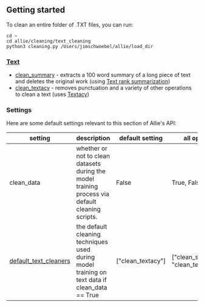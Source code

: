
## Getting started
To clean an entire folder of .TXT files, you can run:

```
cd ~ 
cd allie/cleaning/text_cleaning
python3 cleaning.py /Users/jimschwoebel/allie/load_dir
```

### [Text](https://github.com/jim-schwoebel/allie/tree/master/cleaning/text_cleaning)
* [clean_summary](https://github.com/jim-schwoebel/allie/blob/master/cleaning/text_cleaning/clean_summary.py) - extracts a 100 word summary of a long piece of text and deletes the original work (using [Text rank summarization](https://github.com/davidadamojr/TextRank))
* [clean_textacy](https://github.com/jim-schwoebel/allie/blob/master/cleaning/text_cleaning/clean_textacy.py) - removes punctuation and a variety of other operations to clean a text (uses [Textacy](https://chartbeat-labs.github.io/textacy/build/html/api_reference/text_processing.html))

### Settings

Here are some default settings relevant to this section of Allie's API:

| setting | description | default setting | all options | 
|------|------|------|------| 
| clean_data | whether or not to clean datasets during the model training process via default cleaning scripts. | False | True, False | 
| [default_text_cleaners](https://github.com/jim-schwoebel/allie/tree/master/cleaning/text_cleaning) | the default cleaning techniques used during model training on text data if clean_data == True| ["clean_textacy"] | ["clean_summary", "clean_textacy"]  | 
